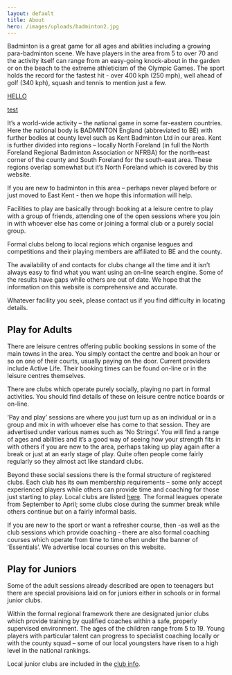```yaml
---
layout: default
title: About
hero: /images/uploads/badminton2.jpg
---
```

Badminton is a great game for all ages and abilities including a growing para-badminton scene. We have players in the area from 5 to over 70 and the activity itself can range from an easy-going knock-about in the garden or on the beach to the extreme athleticism of the Olympic Games. The sport holds the record for the fastest hit - over 400 kph (250 mph), well ahead of golf (340 kph), squash and tennis to mention just a few.

[HELLO](www.bbc.co.uk)

[test](/clubs)

It’s a world-wide activity – the national game in some far-eastern countries. Here the national body is BADMINTON England (abbreviated to BE) with further bodies at county level such as Kent Badminton Ltd in our area. Kent is further divided into regions – locally North Foreland (in full the North Foreland Regional Badminton Association or NFRBA) for the north-east corner of the county and South Foreland for the south-east area. These regions overlap somewhat but it’s North Foreland which is covered by this website.

If you are new to badminton in this area – perhaps never played before or just moved to East Kent - then we hope this information will help.

Facilities to play are basically through booking at a leisure centre to play with a group of friends, attending one of the open sessions where you join in with whoever else has come or joining a formal club or a purely social group.

Formal clubs belong to local regions which organise leagues and competitions and their playing members are affiliated to BE and the county.

The availability of and contacts for clubs change all the time and it isn’t always easy to find what you want using an on-line search engine. Some of the results have gaps while others are out of date. We hope that the information on this website is comprehensive and accurate.

Whatever facility you seek, please contact us if you find difficulty in locating details.

## Play for Adults

There are leisure centres offering public booking sessions in some of the main towns in the area. You simply contact the centre and book an hour or so on one of their courts, usually paying on the door. Current providers include Active Life. Their booking times can be found on-line or in the leisure centres themselves.

There are clubs which operate purely socially, playing no part in formal activities. You should find details of these on leisure centre notice boards or on-line.

‘Pay and play’ sessions are where you just turn up as an individual or in a group and mix in with whoever else has come to that session. They are advertised under various names such as ‘No Strings’. You will find a range of ages and abilities and it’s a good way of seeing how your strength fits in with others if you are new to the area, perhaps taking up play again after a break or just at an early stage of play. Quite often people come fairly regularly so they almost act like standard clubs.

Beyond these social sessions there is the formal structure of registered clubs. Each club has its own membership requirements – some only accept experienced players while others can provide time and coaching for those just starting to play. Local clubs are listed [here](/clubs). The formal leagues operate from September to April; some clubs close during the summer break while others continue but on a fairly informal basis.

If you are new to the sport or want a refresher course, then -as well as the club sessions which provide coaching - there are also formal coaching courses which operate from time to time often under the banner of ‘Essentials’. We advertise local courses on this website.

## Play for Juniors

Some of the adult sessions already described are open to teenagers but there are special provisions laid on for juniors either in schools or in formal junior clubs.

Within the formal regional framework there are designated junior clubs which provide training by qualified coaches within a safe, properly supervised environment. The ages of the children range from 5 to 19. Young players with particular talent can progress to specialist coaching locally or with the county squad – some of our local youngsters have risen to a high level in the national rankings.

Local junior clubs are included in the [club info](/clubs).
